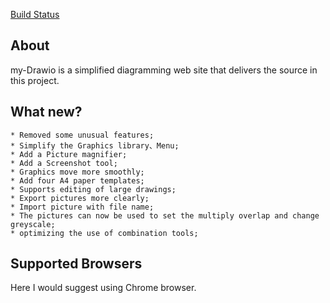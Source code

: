 [Build Status](https://travis-ci.org/jgraph/drawio)

## About
my-Drawio is a simplified diagramming web site that delivers the source in this project.

## What new?
	* Removed some unusual features;
	* Simplify the Graphics library、Menu;
	* Add a Picture magnifier;
	* Add a Screenshot tool;
	* Graphics move more smoothly;
	* Add four A4 paper templates;
	* Supports editing of large drawings;
	* Export pictures more clearly;
	* Import picture with file name;
	* The pictures can now be used to set the multiply overlap and change greyscale;
	* optimizing the use of combination tools;

## Supported Browsers
Here I would suggest using Chrome browser.
